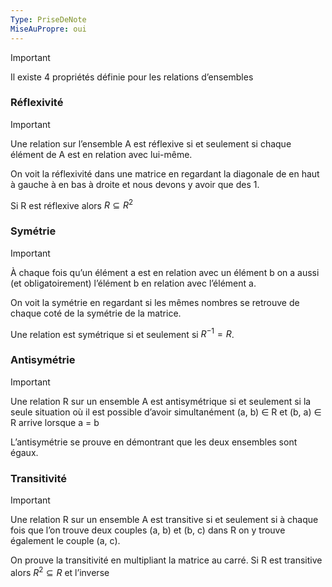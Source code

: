 ```yaml
---
Type: PriseDeNote
MiseAuPropre: oui
---
```

>[!important]
>Il existe 4 propriétés définie pour les relations d’ensembles

### Réflexivité
>[!important]
>Une relation sur l’ensemble A est réflexive si et seulement si chaque élément de A est en relation avec lui-même.

On voit la réflexivité dans une matrice en regardant la diagonale de en haut à gauche à en bas à droite et nous devons y avoir que des 1.

Si R est réflexive alors $R ⊆ R^2$

### Symétrie
>[!important]
>À chaque fois qu’un élément a est en relation avec un élément b on a aussi (et obligatoirement) l’élément b en relation avec l’élément a.

On voit la symétrie en regardant si les mêmes nombres se retrouve de chaque coté de la symétrie de la matrice.

Une relation est symétrique si et seulement si $R^{-1} = R$.

### Antisymétrie
>[!important]
> Une relation R sur un ensemble A est antisymétrique si et seulement si la seule situation où il est possible d’avoir simultanément (a, b) ∈ R et (b, a) ∈ R arrive lorsque a = b

L’antisymétrie se prouve en démontrant que les deux ensembles sont égaux.

### Transitivité
>[!important]
>Une relation R sur un ensemble A est transitive si et seulement si à chaque fois que l’on trouve deux couples (a, b) et (b, c) dans R on y trouve également le couple (a, c).

On prouve la transitivité en multipliant la matrice au carré.
Si R est transitive alors $R^2 ⊆ R$ et l’inverse
